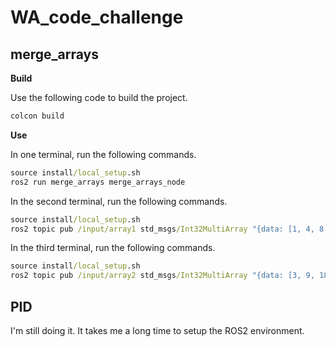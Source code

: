 # WA_code_challenge

## merge_arrays

**Build**

Use the following code to build the project.

```cmd
colcon build
```

**Use**

In one terminal, run the following commands.

```cmd
source install/local_setup.sh
ros2 run merge_arrays merge_arrays_node
```

In the second terminal, run the following commands.

```cmd
source install/local_setup.sh
ros2 topic pub /input/array1 std_msgs/Int32MultiArray "{data: [1, 4, 8, 12, 26]}"
```

In the third terminal, run the following commands.

```cmd
source install/local_setup.sh
ros2 topic pub /input/array2 std_msgs/Int32MultiArray "{data: [3, 9, 18, 20, 30]}"
```

## PID

I'm still doing it. It takes me a long time to setup the ROS2 environment.